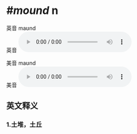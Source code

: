 # ***\#mound*** n
英音 maʊnd  
英音
<audio src="./media/mound1_AAC.aac" controls="controls"></audio>

美音 maʊnd  
美音
<audio src="./media/mound2_AAC.aac" controls="controls"></audio>



  

英文释义
---
### 1.**土堆，土丘**  


